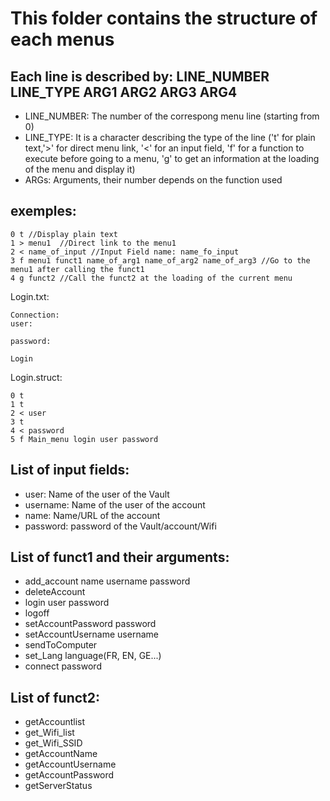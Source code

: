 # This folder contains the structure of each menus

## Each line is described by: LINE_NUMBER LINE_TYPE ARG1 ARG2 ARG3 ARG4
- LINE_NUMBER: The number of the correspong menu line (starting from 0)
- LINE_TYPE: It is a character describing the type of the line ('t' for plain text,'>' for direct menu link, '<' for an input field, 'f' for a function to execute before going to a menu, 'g' to get an information at the loading of the menu and display it)
- ARGs: Arguments, their number depends on the function used

## exemples:
```
0 t //Display plain text
1 > menu1  //Direct link to the menu1
2 < name_of_input //Input Field name: name_fo_input
3 f menu1 funct1 name_of_arg1 name_of_arg2 name_of_arg3 //Go to the menu1 after calling the funct1
4 g funct2 //Call the funct2 at the loading of the current menu
```

Login.txt:
```
Connection:
user:

password:

Login
```
Login.struct:
```
0 t
1 t
2 < user
3 t
4 < password
5 f Main_menu login user password
```

## List of input fields:
- user: Name of the user of the Vault
- username: Name of the user of the account
- name: Name/URL of the account
- password: password of the Vault/account/Wifi

## List of funct1 and their arguments:
- add_account name username password
- deleteAccount
- login user password
- logoff
- setAccountPassword password
- setAccountUsername username
- sendToComputer
- set_Lang language(FR, EN, GE...)
- connect password

## List of funct2:
- getAccountlist
- get_Wifi_list
- get_Wifi_SSID
- getAccountName
- getAccountUsername
- getAccountPassword
- getServerStatus